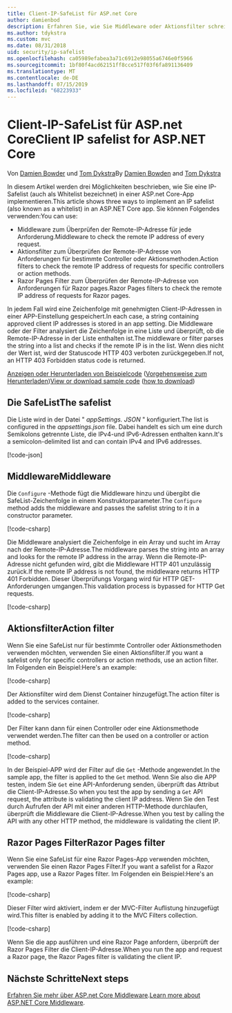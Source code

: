 ```yaml
---
title: Client-IP-SafeList für ASP.net Core
author: damienbod
description: Erfahren Sie, wie Sie Middleware oder Aktionsfilter schreiben, um Remote-IP-Adressen anhand einer Liste genehmigter IP-Adressen zu überprüfen.
ms.author: tdykstra
ms.custom: mvc
ms.date: 08/31/2018
uid: security/ip-safelist
ms.openlocfilehash: ca05989efabea3a71c6912e98055a6746e0f5966
ms.sourcegitcommit: 1bf80f4acd62151ff8cce517f03f6fa891136409
ms.translationtype: MT
ms.contentlocale: de-DE
ms.lasthandoff: 07/15/2019
ms.locfileid: "68223933"
---
```

# <a name="client-ip-safelist-for-aspnet-core"></a><span data-ttu-id="65005-103">Client-IP-SafeList für ASP.net Core</span><span class="sxs-lookup"><span data-stu-id="65005-103">Client IP safelist for ASP.NET Core</span></span>

<span data-ttu-id="65005-104">Von [Damien Bowder](https://twitter.com/damien_bod) und [Tom Dykstra](https://github.com/tdykstra)</span><span class="sxs-lookup"><span data-stu-id="65005-104">By [Damien Bowden](https://twitter.com/damien_bod) and [Tom Dykstra](https://github.com/tdykstra)</span></span>
 
<span data-ttu-id="65005-105">In diesem Artikel werden drei Möglichkeiten beschrieben, wie Sie eine IP-Safelist (auch als Whitelist bezeichnet) in einer ASP.net Core-App implementieren.</span><span class="sxs-lookup"><span data-stu-id="65005-105">This article shows three ways to implement an IP safelist (also known as a whitelist) in an ASP.NET Core app.</span></span> <span data-ttu-id="65005-106">Sie können Folgendes verwenden:</span><span class="sxs-lookup"><span data-stu-id="65005-106">You can use:</span></span>

* <span data-ttu-id="65005-107">Middleware zum Überprüfen der Remote-IP-Adresse für jede Anforderung.</span><span class="sxs-lookup"><span data-stu-id="65005-107">Middleware to check the remote IP address of every request.</span></span>
* <span data-ttu-id="65005-108">Aktionsfilter zum Überprüfen der Remote-IP-Adresse von Anforderungen für bestimmte Controller oder Aktionsmethoden.</span><span class="sxs-lookup"><span data-stu-id="65005-108">Action filters to check the remote IP address of requests for specific controllers or action methods.</span></span>
* <span data-ttu-id="65005-109">Razor Pages Filter zum Überprüfen der Remote-IP-Adresse von Anforderungen für Razor pages.</span><span class="sxs-lookup"><span data-stu-id="65005-109">Razor Pages filters to check the remote IP address of requests for Razor pages.</span></span>

<span data-ttu-id="65005-110">In jedem Fall wird eine Zeichenfolge mit genehmigten Client-IP-Adressen in einer APP-Einstellung gespeichert.</span><span class="sxs-lookup"><span data-stu-id="65005-110">In each case, a string containing approved client IP addresses is stored in an app setting.</span></span> <span data-ttu-id="65005-111">Die Middleware oder der Filter analysiert die Zeichenfolge in eine Liste und überprüft, ob die Remote-IP-Adresse in der Liste enthalten ist.</span><span class="sxs-lookup"><span data-stu-id="65005-111">The middleware or filter parses the string into a list and checks if the remote IP is in the list.</span></span> <span data-ttu-id="65005-112">Wenn dies nicht der Wert ist, wird der Statuscode HTTP 403 verboten zurückgegeben.</span><span class="sxs-lookup"><span data-stu-id="65005-112">If not, an HTTP 403 Forbidden status code is returned.</span></span>

<span data-ttu-id="65005-113">[Anzeigen oder Herunterladen von Beispielcode](https://github.com/aspnet/AspNetCore.Docs/tree/master/aspnetcore/security/ip-safelist/samples/2.x/ClientIpAspNetCore) ([Vorgehensweise zum Herunterladen](xref:index#how-to-download-a-sample))</span><span class="sxs-lookup"><span data-stu-id="65005-113">[View or download sample code](https://github.com/aspnet/AspNetCore.Docs/tree/master/aspnetcore/security/ip-safelist/samples/2.x/ClientIpAspNetCore) ([how to download](xref:index#how-to-download-a-sample))</span></span>

## <a name="the-safelist"></a><span data-ttu-id="65005-114">Die SafeList</span><span class="sxs-lookup"><span data-stu-id="65005-114">The safelist</span></span>

<span data-ttu-id="65005-115">Die Liste wird in der Datei " *appSettings. JSON* " konfiguriert.</span><span class="sxs-lookup"><span data-stu-id="65005-115">The list is configured in the *appsettings.json* file.</span></span> <span data-ttu-id="65005-116">Dabei handelt es sich um eine durch Semikolons getrennte Liste, die IPv4-und IPv6-Adressen enthalten kann.</span><span class="sxs-lookup"><span data-stu-id="65005-116">It's a semicolon-delimited list and can contain IPv4 and IPv6 addresses.</span></span>

[!code-json[](ip-safelist/samples/2.x/ClientIpAspNetCore/appsettings.json?highlight=2)]

## <a name="middleware"></a><span data-ttu-id="65005-117">Middleware</span><span class="sxs-lookup"><span data-stu-id="65005-117">Middleware</span></span>

<span data-ttu-id="65005-118">Die `Configure` -Methode fügt die Middleware hinzu und übergibt die SafeList-Zeichenfolge in einem Konstruktorparameter.</span><span class="sxs-lookup"><span data-stu-id="65005-118">The `Configure` method adds the middleware and passes the safelist string to it in a constructor parameter.</span></span>

[!code-csharp[](ip-safelist/samples/2.x/ClientIpAspNetCore/Startup.cs?name=snippet_Configure&highlight=10)]

<span data-ttu-id="65005-119">Die Middleware analysiert die Zeichenfolge in ein Array und sucht im Array nach der Remote-IP-Adresse.</span><span class="sxs-lookup"><span data-stu-id="65005-119">The middleware parses the string into an array and looks for the remote IP address in the array.</span></span> <span data-ttu-id="65005-120">Wenn die Remote-IP-Adresse nicht gefunden wird, gibt die Middleware HTTP 401 unzulässig zurück.</span><span class="sxs-lookup"><span data-stu-id="65005-120">If the remote IP address is not found, the middleware returns HTTP 401 Forbidden.</span></span> <span data-ttu-id="65005-121">Dieser Überprüfungs Vorgang wird für HTTP GET-Anforderungen umgangen.</span><span class="sxs-lookup"><span data-stu-id="65005-121">This validation process is bypassed for HTTP Get requests.</span></span>

[!code-csharp[](ip-safelist/samples/2.x/ClientIpAspNetCore/AdminSafeListMiddleware.cs?name=snippet_ClassOnly)]

## <a name="action-filter"></a><span data-ttu-id="65005-122">Aktionsfilter</span><span class="sxs-lookup"><span data-stu-id="65005-122">Action filter</span></span>

<span data-ttu-id="65005-123">Wenn Sie eine SafeList nur für bestimmte Controller oder Aktionsmethoden verwenden möchten, verwenden Sie einen Aktionsfilter.</span><span class="sxs-lookup"><span data-stu-id="65005-123">If you want a safelist only for specific controllers or action methods, use an action filter.</span></span> <span data-ttu-id="65005-124">Im Folgenden ein Beispiel:</span><span class="sxs-lookup"><span data-stu-id="65005-124">Here's an example:</span></span> 

[!code-csharp[](ip-safelist/samples/2.x/ClientIpAspNetCore/Filters/ClientIdCheckFilter.cs)]

<span data-ttu-id="65005-125">Der Aktionsfilter wird dem Dienst Container hinzugefügt.</span><span class="sxs-lookup"><span data-stu-id="65005-125">The action filter is added to the services container.</span></span>

[!code-csharp[](ip-safelist/samples/2.x/ClientIpAspNetCore/Startup.cs?name=snippet_ConfigureServices&highlight=3)]

<span data-ttu-id="65005-126">Der Filter kann dann für einen Controller oder eine Aktionsmethode verwendet werden.</span><span class="sxs-lookup"><span data-stu-id="65005-126">The filter can then be used on a controller or action method.</span></span>

[!code-csharp[](ip-safelist/samples/2.x/ClientIpAspNetCore/Controllers/ValuesController.cs?name=snippet_Filter&highlight=1)]

<span data-ttu-id="65005-127">In der Beispiel-APP wird der Filter auf die `Get` -Methode angewendet.</span><span class="sxs-lookup"><span data-stu-id="65005-127">In the sample app, the filter is applied to the `Get` method.</span></span> <span data-ttu-id="65005-128">Wenn Sie also die APP testen, indem Sie `Get` eine API-Anforderung senden, überprüft das Attribut die Client-IP-Adresse.</span><span class="sxs-lookup"><span data-stu-id="65005-128">So when you test the app by sending a `Get` API request, the attribute is validating the client IP address.</span></span> <span data-ttu-id="65005-129">Wenn Sie den Test durch Aufrufen der API mit einer anderen HTTP-Methode durchlaufen, überprüft die Middleware die Client-IP-Adresse.</span><span class="sxs-lookup"><span data-stu-id="65005-129">When you test by calling the API with any other HTTP method, the middleware is validating the client IP.</span></span>

## <a name="razor-pages-filter"></a><span data-ttu-id="65005-130">Razor Pages Filter</span><span class="sxs-lookup"><span data-stu-id="65005-130">Razor Pages filter</span></span> 

<span data-ttu-id="65005-131">Wenn Sie eine SafeList für eine Razor Pages-App verwenden möchten, verwenden Sie einen Razor Pages Filter.</span><span class="sxs-lookup"><span data-stu-id="65005-131">If you want a safelist for a Razor Pages app, use a Razor Pages filter.</span></span> <span data-ttu-id="65005-132">Im Folgenden ein Beispiel:</span><span class="sxs-lookup"><span data-stu-id="65005-132">Here's an example:</span></span> 

[!code-csharp[](ip-safelist/samples/2.x/ClientIpAspNetCore/Filters/ClientIdCheckPageFilter.cs)]

<span data-ttu-id="65005-133">Dieser Filter wird aktiviert, indem er der MVC-Filter Auflistung hinzugefügt wird.</span><span class="sxs-lookup"><span data-stu-id="65005-133">This filter is enabled by adding it to the MVC Filters collection.</span></span>

[!code-csharp[](ip-safelist/samples/2.x/ClientIpAspNetCore/Startup.cs?name=snippet_ConfigureServices&highlight=7-9)]

<span data-ttu-id="65005-134">Wenn Sie die app ausführen und eine Razor Page anfordern, überprüft der Razor Pages Filter die Client-IP-Adresse.</span><span class="sxs-lookup"><span data-stu-id="65005-134">When you run the app and request a Razor page, the Razor Pages filter is validating the client IP.</span></span>

## <a name="next-steps"></a><span data-ttu-id="65005-135">Nächste Schritte</span><span class="sxs-lookup"><span data-stu-id="65005-135">Next steps</span></span>

<span data-ttu-id="65005-136">[Erfahren Sie mehr über ASP.net Core Middleware](xref:fundamentals/middleware/index).</span><span class="sxs-lookup"><span data-stu-id="65005-136">[Learn more about ASP.NET Core Middleware](xref:fundamentals/middleware/index).</span></span>

